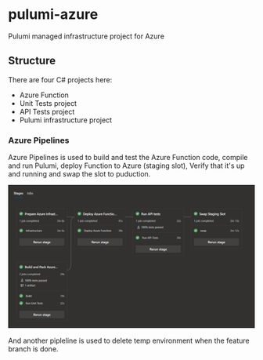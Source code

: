 # pulumi-azure
Pulumi managed infrastructure project for Azure

## Structure

There are four C# projects here:

* Azure Function
* Unit Tests project
* API Tests project
* Pulumi infrastructure project


### Azure Pipelines

Azure Pipelines is used to build and test the Azure Function code, compile and run Pulumi, deploy Function to Azure (staging slot), Verify that it's up and running and swap the slot to puduction.

![Pipeline](docs/pipeline.png)

And another pipleline is used to delete temp environment when the feature branch is done.